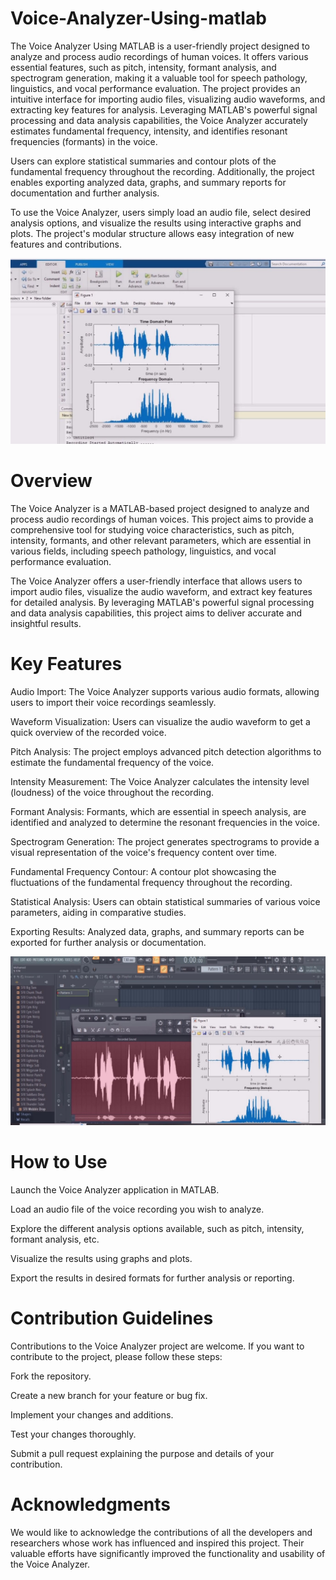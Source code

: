 # Voice-Analyzer-Using-matlab
The Voice Analyzer Using MATLAB is a user-friendly project designed to analyze and process audio recordings of human voices. It offers various essential features, such as pitch, intensity, formant analysis, and spectrogram generation, making it a valuable tool for speech pathology, linguistics, and vocal performance evaluation.
The project provides an intuitive interface for importing audio files, visualizing audio waveforms, and extracting key features for analysis. Leveraging MATLAB's powerful signal processing and data analysis capabilities, the Voice Analyzer accurately estimates fundamental frequency, intensity, and identifies resonant frequencies (formants) in the voice.

Users can explore statistical summaries and contour plots of the fundamental frequency throughout the recording. Additionally, the project enables exporting analyzed data, graphs, and summary reports for documentation and further analysis.

To use the Voice Analyzer, users simply load an audio file, select desired analysis options, and visualize the results using interactive graphs and plots. The project's modular structure allows easy integration of new features and contributions.

 ![image1](https://github.com/mohamedaymankills/Voice-Analyzer-Using-matlab/blob/main/v1.jpg?raw=true)
 # Overview
 The Voice Analyzer is a MATLAB-based project designed to analyze and process audio recordings of human voices. This project aims to provide a comprehensive tool for studying voice characteristics, such as pitch, intensity, formants, and other relevant parameters, which are essential in various fields, including speech pathology, linguistics, and vocal performance evaluation.

The Voice Analyzer offers a user-friendly interface that allows users to import audio files, visualize the audio waveform, and extract key features for detailed analysis. By leveraging MATLAB's powerful signal processing and data analysis capabilities, this project aims to deliver accurate and insightful results.

# Key Features
Audio Import: The Voice Analyzer supports various audio formats, allowing users to import their voice recordings seamlessly.

Waveform Visualization: Users can visualize the audio waveform to get a quick overview of the recorded voice.

Pitch Analysis: The project employs advanced pitch detection algorithms to estimate the fundamental frequency of the voice.

Intensity Measurement: The Voice Analyzer calculates the intensity level (loudness) of the voice throughout the recording.

Formant Analysis: Formants, which are essential in speech analysis, are identified and analyzed to determine the resonant frequencies in the voice.

Spectrogram Generation: The project generates spectrograms to provide a visual representation of the voice's frequency content over time.

Fundamental Frequency Contour: A contour plot showcasing the fluctuations of the fundamental frequency throughout the recording.

Statistical Analysis: Users can obtain statistical summaries of various voice parameters, aiding in comparative studies.

Exporting Results: Analyzed data, graphs, and summary reports can be exported for further analysis or documentation.

![image2](https://github.com/mohamedaymankills/Voice-Analyzer-Using-matlab/blob/main/v3.jpg?raw=true)
# How to Use
Launch the Voice Analyzer application in MATLAB.

Load an audio file of the voice recording you wish to analyze.

Explore the different analysis options available, such as pitch, intensity, formant analysis, etc.

Visualize the results using graphs and plots.

Export the results in desired formats for further analysis or reporting.

# Contribution Guidelines
Contributions to the Voice Analyzer project are welcome. If you want to contribute to the project, please follow these steps:

Fork the repository.

Create a new branch for your feature or bug fix.

Implement your changes and additions.

Test your changes thoroughly.

Submit a pull request explaining the purpose and details of your contribution.

# Acknowledgments
We would like to acknowledge the contributions of all the developers and researchers whose work has influenced and inspired this project. Their valuable efforts have significantly improved the functionality and usability of the Voice Analyzer.
